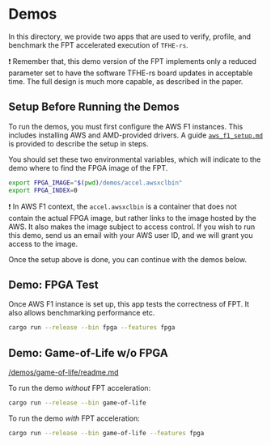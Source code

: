 # Demos

In this directory, we provide two apps that are used to verify, profile, and benchmark the FPT accelerated execution of `TFHE-rs`.

:exclamation: Remember that, this demo version of the FPT implements only a reduced parameter set to have the software TFHE-rs board updates in acceptable time. The full design is much more capable, as described in the paper.

## Setup Before Running the Demos

To run the demos, you must first configure the AWS F1 instances. This includes installing AWS and AMD-provided drivers. A guide [`aws_f1_setup.md`](aws_f1_setup.md) is provided to describe the setup in steps.

You should set these two environmental variables, which will indicate to the demo where to find the FPGA image of the FPT.

```bash
export FPGA_IMAGE="$(pwd)/demos/accel.awsxclbin"
export FPGA_INDEX=0
```

:exclamation: In AWS F1 context, the `accel.awsxclbin` is a container that does not contain the actual FPGA image, but rather links to the image hosted by the AWS. It also makes the image subject to access control. If you wish to run this demo, send us an email with your AWS user ID, and we will grant you access to the image.

Once the setup above is done, you can continue with the demos below.

## Demo: FPGA Test

Once AWS F1 instance is set up, this app tests the correctness of FPT. It also allows benchmarking performance etc. 

```bash
cargo run --release --bin fpga --features fpga
```

## Demo: Game-of-Life w/o FPGA

[/demos/game-of-life/readme.md](/demos/game-of-life/readme.md)

To run the demo *without* FPT acceleration:
```bash
cargo run --release --bin game-of-life
```

To run the demo *with* FPT acceleration:
```bash
cargo run --release --bin game-of-life --features fpga
```
